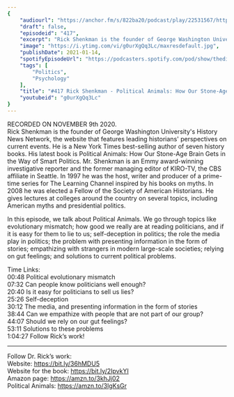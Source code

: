 ```yaml
---
{
	"audiourl": "https://anchor.fm/s/822ba20/podcast/play/22531567/https%3A%2F%2Fd3ctxlq1ktw2nl.cloudfront.net%2Fstaging%2F2020-10-13%2F42c2e2d3-ed07-87cf-7b14-cb9a1986eb0c.m4a",
	"draft": false,
	"episodeid": "417",
	"excerpt": "Rick Shenkman is the founder of George Washington University's History News Network, the website that features leading historians' perspectives on current events. He is a New York Times best-selling author of seven history books. His latest book is Political Animals: How Our Stone-Age Brain Gets in the Way of Smart Politics. Mr. Shenkman is an Emmy award-winning investigative reporter and the former managing editor of KIRO-TV, the CBS affiliate in Seattle. In 1997 he was the host, writer and producer of a prime-time series for The Learning Channel inspired by his books on myths. In 2008 he was elected a Fellow of the Society of American Historians. He gives lectures at colleges around the country on several topics, including American myths and presidential politics.",
	"image": "https://i.ytimg.com/vi/g0urXgQq3Lc/maxresdefault.jpg",
	"publishDate": 2021-01-14,
	"spotifyEpisodeUrl": "https://podcasters.spotify.com/pod/show/thedissenter/episodes/417-Rick-Shenkman---Political-Animals-How-Our-Stone-Age-Brain-Gets-in-the-Way-of-Smart-Politics-eme41f",
	"tags": [
		"Politics",
		"Psychology"
	],
	"title": "#417 Rick Shenkman - Political Animals: How Our Stone-Age Brain Gets in the Way of Smart Politics",
	"youtubeid": "g0urXgQq3Lc"
}
---
```

RECORDED ON NOVEMBER 9th 2020.  
Rick Shenkman is the founder of George Washington University's History News Network, the website that features leading historians' perspectives on current events. He is a New York Times best-selling author of seven history books. His latest book is Political Animals: How Our Stone-Age Brain Gets in the Way of Smart Politics. Mr. Shenkman is an Emmy award-winning investigative reporter and the former managing editor of KIRO-TV, the CBS affiliate in Seattle. In 1997 he was the host, writer and producer of a prime-time series for The Learning Channel inspired by his books on myths. In 2008 he was elected a Fellow of the Society of American Historians. He gives lectures at colleges around the country on several topics, including American myths and presidential politics.

In this episode, we talk about Political Animals. We go through topics like evolutionary mismatch; how good we really are at reading politicians, and if it is easy for them to lie to us; self-deception in politics; the role the media play in politics; the problem with presenting information in the form of stories; empathizing with strangers in modern large-scale societies; relying on gut feelings; and solutions to current political problems.

Time Links:  
<time>00:48</time> Political evolutionary mismatch  
<time>07:32</time> Can people know politicians well enough?  
<time>20:40</time> Is it easy for politicians to sell us lies?  
<time>25:26</time> Self-deception    
<time>30:12</time> The media, and presenting information in the form of stories  
<time>38:44</time> Can we empathize with people that are not part of our group?  
<time>44:07</time> Should we rely on our gut feelings?  
<time>53:11</time> Solutions to these problems  
<time>1:04:27</time> Follow Rick’s work!

---

Follow Dr. Rick’s work:  
Website: https://bit.ly/36hMDU5  
Website for the book: https://bit.ly/2IpvkYI  
Amazon page: https://amzn.to/3khJj02  
Political Animals: https://amzn.to/3lgKsGr
